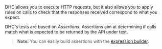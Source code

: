 DHC allows you to execute HTTP requests, but it also allows you to apply rules on calls to check that the responses received correspond to what you expect.

DHC's tests are based on *Assertions*. Assertions aim at determining if calls match what is expected to be returned by the API under test.

>**Note:** You can easily build assertions with the [expression builder](../expressions/overview "Expression builder").
